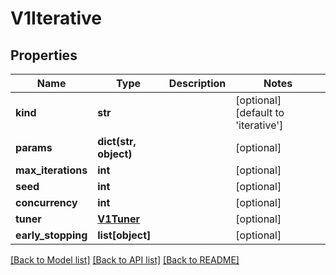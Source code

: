 # V1Iterative


## Properties
Name | Type | Description | Notes
------------ | ------------- | ------------- | -------------
**kind** | **str** |  | [optional] [default to 'iterative']
**params** | **dict(str, object)** |  | [optional] 
**max_iterations** | **int** |  | [optional] 
**seed** | **int** |  | [optional] 
**concurrency** | **int** |  | [optional] 
**tuner** | [**V1Tuner**](V1Tuner.md) |  | [optional] 
**early_stopping** | **list[object]** |  | [optional] 

[[Back to Model list]](../README.md#documentation-for-models) [[Back to API list]](../README.md#documentation-for-api-endpoints) [[Back to README]](../README.md)


